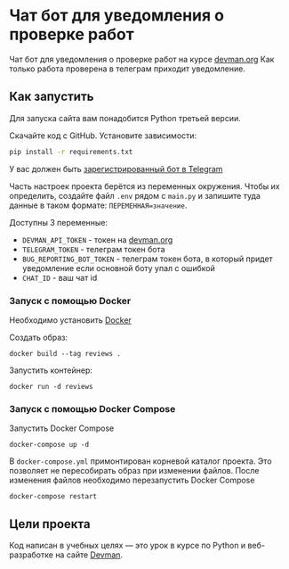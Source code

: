 # Чат бот для уведомления о проверке работ

Чат бот для уведомления о проверке работ на курсе [devman.org](https://dvmn.org/)
Как только работа проверена в телеграм приходит уведомление.


## Как запустить

Для запуска сайта вам понадобится Python третьей версии.

Скачайте код с GitHub. Установите зависимости:

```bash
pip install -r requirements.txt
```
У вас должен быть [зарегистрированный бот в Telegram](https://telegram.me/BotFather)


Часть настроек проекта берётся из переменных окружения. Чтобы их определить, создайте файл `.env` рядом с `main.py` и запишите 
туда данные в таком формате: `ПЕРЕМЕННАЯ=значение`.

Доступны 3 переменные:
- `DEVMAN_API_TOKEN` - токен на [devman.org](https://dvmn.org/)
- `TELEGRAM_TOKEN` - телеграм токен бота
- `BUG_REPORTING_BOT_TOKEN` - телеграм токен бота, в который придет уведомление если основной боту упал с ошибкой
- `CHAT_ID` - ваш чат id


### Запуск с помощью Docker

Необходимо установить [Docker](https://docs.docker.com/get-docker/)

Создать образ:

```
docker build --tag reviews .
```

Запустить контейнер:

```
docker run -d reviews
```

### Запуск с помощью Docker Compose

Запустить Docker Compose

```
docker-compose up -d
```

В `docker-compose.yml` примонтирован корневой каталог проекта. Это позволяет не пересобирать образ при изменении
файлов. После изменения файлов необходимо перезапустить Docker Compose

```
docker-compose restart
```

## Цели проекта

Код написан в учебных целях — это урок в курсе по Python и веб-разработке на сайте [Devman](https://dvmn.org).
